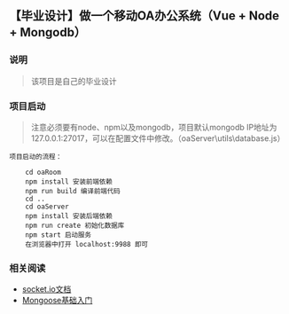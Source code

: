 ﻿## 【毕业设计】做一个移动OA办公系统（Vue + Node + Mongodb）

### 说明

> 该项目是自己的毕业设计
### 项目启动
> 注意必须要有node、npm以及mongodb，项目默认mongodb IP地址为127.0.0.1:27017，可以在配置文件中修改。（oaServer\utils\database.js）
```
项目启动的流程：

    cd oaRoom
    npm install 安装前端依赖
    npm run build 编译前端代码
    cd ..
    cd oaServer
    npm install 安装后端依赖
    npm run create 初始化数据库
    npm start 启动服务
    在浏览器中打开 localhost:9988 即可
```

### 相关阅读
* [socket.io文档](https://www.w3cschool.cn/socket/socket-buvk2eib.html)
* [Mongoose基础入门](http://www.cnblogs.com/xiaohuochai/p/7215067.html?utm_source=itdadao&utm_medium=referral)


 
